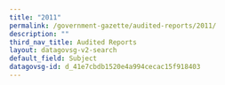 ```yaml
---
title: "2011"
permalink: /government-gazette/audited-reports/2011/
description: ""
third_nav_title: Audited Reports
layout: datagovsg-v2-search
default_field: Subject
datagovsg-id: d_41e7cbdb1520e4a994cecac15f918403
---
```

